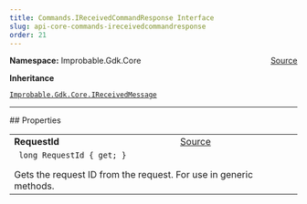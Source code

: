 ```yaml
---
title: Commands.IReceivedCommandResponse Interface
slug: api-core-commands-ireceivedcommandresponse
order: 21
---
```


<p><b>Namespace:</b> Improbable.Gdk.Core<span style="float: right"><a href="https://www.github.com/spatialos/gdk-for-unity/blob/0.3.3/workers/unity/Packages/io.improbable.gdk.core/Commands/CommandComponents.cs/#L20">Source</a></span></p>



</p>
<p><b>Inheritance</b></p>

<code>[Improbable.Gdk.Core.IReceivedMessage](doc:api-core-ireceivedmessage)</code>








</p>
<hr style="width:100%; border-top-color:#d8d8d8" />
## Properties


</p>


<table class="io-api-doc">    <tr>        <td class="io-api-doc-name"><a id="requestid"></a><b>RequestId</b></td>        <td class="io-api-doc-source"><a href="https://www.github.com/spatialos/gdk-for-unity/blob/0.3.3/workers/unity/Packages/io.improbable.gdk.core/Commands/CommandComponents.cs/#L26">Source</a></td>    </tr>    <tr>        <td class="io-api-doc-content" colspan="2"><code> long RequestId { get; }</code></p>Gets the request ID from the request. For use in generic methods. </td>    </tr></table>






